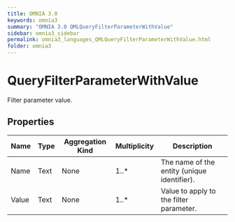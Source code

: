 ```yaml
---
title: OMNIA 3.0
keywords: omnia3
summary: "OMNIA 3.0 QMLQueryFilterParameterWithValue"
sidebar: omnia3_sidebar
permalink: omnia3_languages_QMLQueryFilterParameterWithValue.html
folder: omnia3
---
```


# QueryFilterParameterWithValue
Filter parameter value.
## Properties

| Name | Type | Aggregation Kind | Multiplicity | Description |
| --------- | --------- | --------- | --------- | --------- |
| Name | Text | None | 1..* | The name of the entity (unique identifier). |
| Value | Text | None | 1..* | Value to apply to the filter parameter. |


